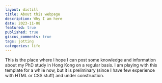 ```yaml
---
layout: distill
title: About this webpage
description: Why I am here
date: 2023-11-08
featured: true
published: true
giscus_comments: true
tags: jotting
categories: life
---
```


This is the place where I hope I can post some knowledge and information about my PhD study in Hong Kong on a regular basis. I am playing with this template for a while now, but it is preliminary (since I have few experience with HTML or CSS stuff) and under construction.
